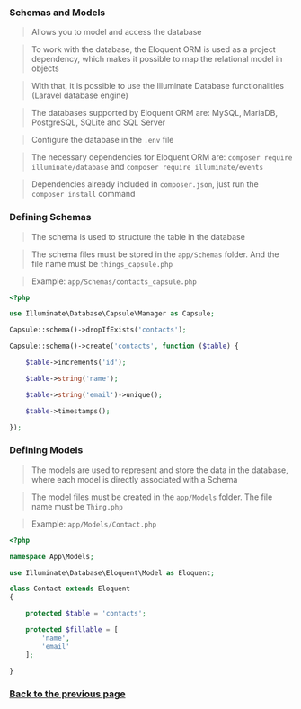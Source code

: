 ### Schemas and Models

> Allows you to model and access the database

> To work with the database, the Eloquent ORM is used as a project dependency, which makes it possible to map the relational model in objects

> With that, it is possible to use the Illuminate Database functionalities (Laravel database engine)

> The databases supported by Eloquent ORM are: MySQL, MariaDB, PostgreSQL, SQLite and SQL Server

> Configure the database in the `.env` file

> The necessary dependencies for Eloquent ORM are: `composer require illuminate/database` and `composer require illuminate/events`

> Dependencies already included in `composer.json`, just run the `composer install` command

### Defining Schemas

> The schema is used to structure the table in the database

> The schema files must be stored in the `app/Schemas` folder. And the file name must be `things_capsule.php`

> Example: `app/Schemas/contacts_capsule.php`
```php
<?php

use Illuminate\Database\Capsule\Manager as Capsule;

Capsule::schema()->dropIfExists('contacts');

Capsule::schema()->create('contacts', function ($table) {

    $table->increments('id');

    $table->string('name');

    $table->string('email')->unique();

    $table->timestamps();

});

```

### Defining Models

> The models are used to represent and store the data in the database, where each model is directly associated with a Schema

> The model files must be created in the `app/Models` folder. The file name must be `Thing.php`

> Example: `app/Models/Contact.php`
```php
<?php

namespace App\Models;

use Illuminate\Database\Eloquent\Model as Eloquent;

class Contact extends Eloquent
{

    protected $table = 'contacts';

    protected $fillable = [
        'name',
        'email'
    ];

}

```

### [Back to the previous page](./README-EU.md)
